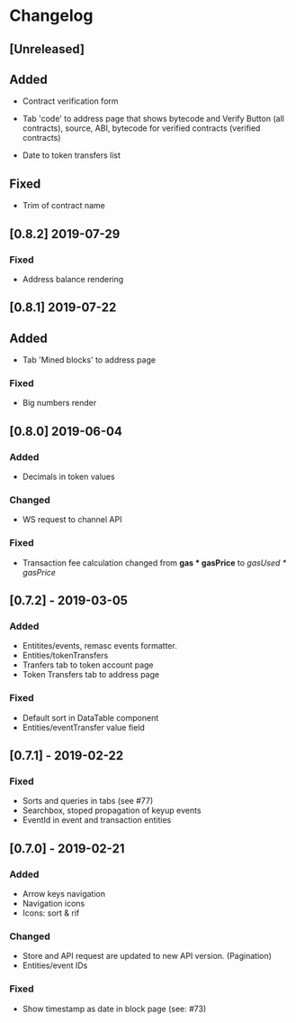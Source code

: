 # Changelog

## [Unreleased]

## Added

- Contract verification form

- Tab 'code' to address page that shows bytecode and Verify Button (all contracts),
  source, ABI, bytecode for verified contracts (verified contracts)

- Date to token transfers list

## Fixed

- Trim of contract name


## [0.8.2] 2019-07-29

### Fixed

- Address balance rendering

## [0.8.1] 2019-07-22

## Added

- Tab 'Mined blocks' to address page

### Fixed

- Big numbers render

## [0.8.0] 2019-06-04

### Added

- Decimals in token values

### Changed

- WS request to channel API

### Fixed

- Transaction fee calculation changed from **gas * gasPrice** to *gasUsed * gasPrice*

## [0.7.2] - 2019-03-05

### Added

- Entitites/events, remasc events formatter.
- Entities/tokenTransfers
- Tranfers tab to token account page 
- Token Transfers tab to address page

### Fixed

- Default sort in DataTable component
- Entities/eventTransfer value field  

## [0.7.1] - 2019-02-22

### Fixed

- Sorts and queries in tabs (see #77)
- Searchbox, stoped propagation of keyup events
- EventId in event and transaction entities

## [0.7.0] - 2019-02-21

### Added

- Arrow keys navigation
- Navigation icons
- Icons: sort & rif

### Changed

- Store and API request are updated to new API version. (Pagination)
- Entities/event IDs

### Fixed

- Show timestamp as date in block page (see: #73)

